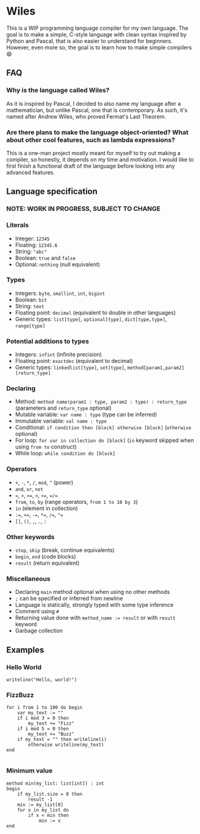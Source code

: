 # Wiles

This is a WIP programming language compiler for my own language. The goal is to make a simple, C-style language with clean syntax inspired by Python and Pascal, that is also easier to understand for beginners. However, even more so, the goal is to learn how to make simple compilers 😄

## FAQ
### Why is the language called Wiles?
As it is inspired by Pascal, I decided to also name my language after a mathematician, but unlike Pascal, one that is contemporary. As such, it's named after Andrew Wiles, who proved Fermat's Last Theorem.

### Are there plans to make the language object-oriented? What about other cool features, such as lambda expressions?
This is a one-man project mostly meant for myself to try out making a compiler, so honestly, it depends on my time and motivation. I would like to first finish a functional draft of the language before looking into any advanced features.

## Language specification
### NOTE: WORK IN PROGRESS, SUBJECT TO CHANGE

### Literals

- Integer: `12345`
- Floating: `12345.6`
- String: `"abc"`
- Boolean: `true` and `false`
- Optional: `nothing` (null equivalent)

### Types
- Integers: `byte`, `smallint`, `int`, `bigint`
- Boolean: `bit`
- String: `text`
- Floating point: `decimal` (equivalent to double in other languages)
- Generic types: `list[type]`, `optional[type]`, `dict[type,type]`, `range[type]`

### Potential additions to types
- Integers: `infint` (infinite precision)
- Floating point: `exactdec` (equivalent to decimal)
- Generic types: `linkedlist[type]`, `set[type]`, `method[param1,param2][return_type]`

### Declaring
- Method: `method name(param1 : type, param2 : type) : return_type` (parameters and `return_type` optional)
- Mutable variable: `var name : type` (type can be inferred)
- Immutable variable: `val name : type`
- Conditional: `if condition then [block] otherwise [block]` (`otherwise` optional)
- For loop: `for var in collection do [block]` (`in` keyword skipped when using `from to` construct)
- While loop: `while condition do [block]`

### Operators
- `+`, `-`, `*`, `/`, `mod`, `^` (power)
- `and`, `or`, `not`
- `=`, `>`, `>=`, `<`, `<=`, `=/=`
- `from`, `to`, `by` (range operators, `from 1 to 10 by 3`)
- `in` (element in collection)
- `:=`, `+=`, `-=`, `*=`, `/=`, `^=`
- `[]`, `()`, `,`, `.`, `:`

### Other keywords
- `stop`, `skip` (break, continue equivalents)
- `begin`, `end` (code blocks)
- `result` (return equivalent)

### Miscellaneous
- Declaring `main` method optional when using no other methods
- `;` can be specified or inferred from newline
- Language is statically, strongly typed with some type inference
- Comment using `#`
- Returning value done with `method_name := result` or with `result` keyword
- Garbage collection

## Examples
### Hello World
```
writeline("Hello, world!")
```
### FizzBuzz
```
for i from 1 to 100 do begin
    var my_text := ""
    if i mod 3 = 0 then
        my_text += "Fizz"
    if i mod 5 = 0 then
        my_text += "Buzz"
    if my_text = "" then writeline(i)
        otherwise writeline(my_text)
end
    
```
### Minimum value

```
method min(my_list: list[int]) : int
begin
    if my_list.size = 0 then
        result -1
    min := my_list[0]
    for x in my_list do
        if x < min then
            min := x
end

```
